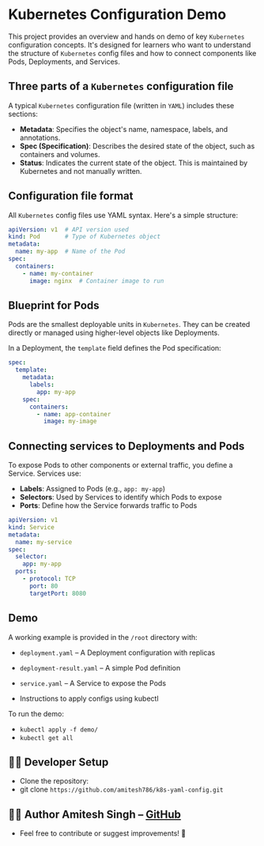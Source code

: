 # Kubernetes Configuration Demo

This project provides an overview and hands on demo of key `Kubernetes` configuration concepts. It's designed for learners who want to understand the structure of `Kubernetes` config files and how to connect components like Pods, Deployments, and Services.

## Three parts of a `Kubernetes` configuration file

A typical `Kubernetes` configuration file (written in `YAML`) includes these sections:

- **Metadata**: Specifies the object's name, namespace, labels, and annotations.
- **Spec (Specification)**: Describes the desired state of the object, such as containers and volumes.
- **Status**: Indicates the current state of the object. This is maintained by Kubernetes and not manually written.

## Configuration file format

All `Kubernetes` config files use YAML syntax. Here's a simple structure:

```yaml
apiVersion: v1  # API version used
kind: Pod       # Type of Kubernetes object
metadata:
  name: my-app  # Name of the Pod
spec:
  containers:
    - name: my-container
      image: nginx  # Container image to run
```

## Blueprint for Pods

Pods are the smallest deployable units in `Kubernetes`. They can be created directly or managed using higher-level objects like Deployments.

In a Deployment, the `template` field defines the Pod specification:

```yaml
spec:
  template:
    metadata:
      labels:
        app: my-app
    spec:
      containers:
        - name: app-container
          image: my-image
```

## Connecting services to Deployments and Pods

To expose Pods to other components or external traffic, you define a Service. Services use:

- **Labels**: Assigned to Pods (e.g., `app: my-app`)
- **Selectors**: Used by Services to identify which Pods to expose
- **Ports**: Define how the Service forwards traffic to Pods

```yaml
apiVersion: v1
kind: Service
metadata:
  name: my-service
spec:
  selector:
    app: my-app
  ports:
    - protocol: TCP
      port: 80
      targetPort: 8080
```

## Demo

A working example is provided in the `/root` directory with:

- `deployment.yaml` – A Deployment configuration with replicas
- `deployment-result.yaml` – A simple Pod definition
- `service.yaml` – A Service to expose the Pods

- Instructions to apply configs using kubectl

To run the demo:
- `kubectl apply -f demo/`
- `kubectl get all`

## 🧑‍💻 Developer Setup
- Clone the repository:
- git clone `https://github.com/amitesh786/k8s-yaml-config.git`

## 👨‍💻 Author Amitesh Singh – [GitHub](https://github.com/amitesh786)
- Feel free to contribute or suggest improvements! 🙌
